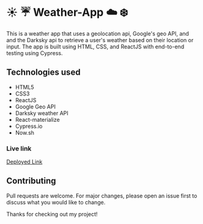 # :sunny: :umbrella: Weather-App :cloud: :snowflake:

This is a weather app that uses a geolocation api, Google's geo API, and and the Darksky api to retrieve a user's weather based on their location or input. The app is built using HTML, CSS, and ReactJS with end-to-end testing using Cypress.

## Technologies used
* HTML5
* CSS3
* ReactJS
* Google Geo API
* Darksky weather API
* React-materialize
* Cypress.io
* Now.sh


### Live link

[Deployed Link](https://build-aabddtdjzu.now.sh)

## Contributing
Pull requests are welcome. For major changes, please open an issue first to discuss what you would like to change.

Thanks for checking out my project!
